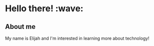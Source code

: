 <h1>Hello there! :wave: </h1>

<section>
  <h2>About me</h2>
  <p> My name is Elijah and I'm interested in learning more about technology! </p>
 </section>
  <!--
**ElijahQuiazon/ElijahQuiazon** is a ✨ _special_ ✨ repository because its `README.md` (this file) appears on your GitHub profile.

Here are some ideas to get you started:

- 🔭 I’m currently working on ...
- 🌱 I’m currently learning ...
- 👯 I’m looking to collaborate on ...
- 🤔 I’m looking for help with ...
- 💬 Ask me about ...
- 📫 How to reach me: ...
- 😄 Pronouns: ...
- ⚡ Fun fact: ...
-->
